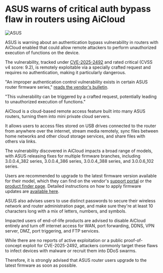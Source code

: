 # ASUS warns of critical auth bypass flaw in routers using AiCloud

![ASUS](https://www.bleepstatic.com/content/hl-images/2024/06/14/asus.jpg)

ASUS is warning about an authentication bypass vulnerability in routers with AiCloud enabled that could allow remote attackers to perform unauthorized execution of functions on the device.

The vulnerability, tracked under [CVE-2025-2492](https://nvd.nist.gov/vuln/detail/CVE-2025-2492) and rated critical (CVSS v4 score: 9.2), is remotely exploitable via a specially crafted request and requires no authentication, making it particularly dangerous.

"An improper authentication control vulnerability exists in certain ASUS router firmware series," [reads the vendor's bulletin](https://www.asus.com/content/asus-product-security-advisory/).

"This vulnerability can be triggered by a crafted request, potentially leading to unauthorized execution of functions."

AiCloud is a cloud-based remote access feature built into many ASUS routers, turning them into mini private cloud servers.

It allows users to access files stored on USB drives connected to the router from anywhere over the internet, stream media remotely, sync files between home networks and other cloud storage services, and share files with others via links.

The vulnerability discovered in AiCloud impacts a broad range of models, with ASUS releasing fixes for multiple firmware branches, including 3.0.0.4\_382 series, 3.0.0.4\_386 series, 3.0.0.4\_388 series, and 3.0.0.6\_102 series.

Users are recommended to upgrade to the latest firmware version available for their model, which they can find on the vendor's [support portal](https://www.asus.com/support/) or the [product finder page](https://www.asus.com/networking-iot-servers/wifi-routers/asus-wifi-routers/). Detailed instructions on how to apply firmware updates are [available here](https://www.asus.com/support/faq/1008000/).

ASUS also advises users to use distinct passwords to secure their wireless network and router administration page, and make sure they're at least 10 characters long with a mix of letters, numbers, and symbols.

Impacted users of end-of-life products are advised to disable AiCloud entirely and turn off internet access for WAN, port forwarding, DDNS, VPN server, DMZ, port triggering, and FTP services.

While there are no reports of active exploitation or a public proof-of-concept exploit for CVE-2025-2492, attackers commonly target these flaws to infect devices with malware or recruit them into DDoS swarms.

Therefore, it is strongly advised that ASUS router users upgrade to the latest firmware as soon as possible.